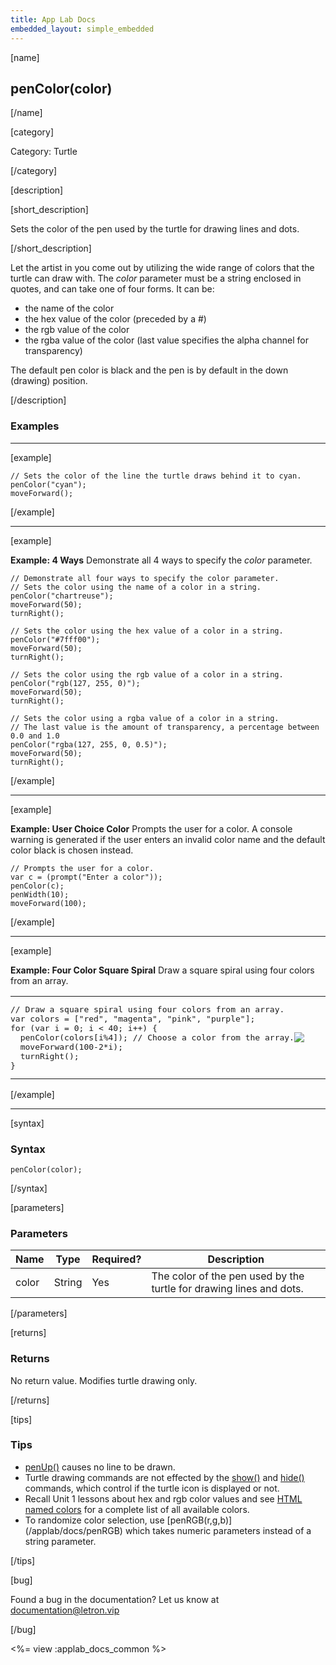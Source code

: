 ```yaml
---
title: App Lab Docs
embedded_layout: simple_embedded
---
```


[name]

## penColor(color)

[/name]


[category]

Category: Turtle

[/category]

[description]

[short_description]

Sets the color of the pen used by the turtle for drawing lines and dots.

[/short_description]

Let the artist in you come out by utilizing the wide range of colors that the turtle can draw with. The *color* parameter must be a string enclosed in quotes, and can take one of four forms.  It can be:

 * the name of the color
 * the hex value of the color (preceded by a #)
 * the rgb value of the color
 * the rgba value of the color (last value specifies the alpha channel for transparency) 
 
The default pen color is black and the pen is by default in the down (drawing) position.

[/description]

### Examples
____________________________________________________

[example]

```
// Sets the color of the line the turtle draws behind it to cyan.
penColor("cyan");   
moveForward();
```

[/example]

____________________________________________________

[example]

**Example: 4 Ways** Demonstrate all 4 ways to specify the *color* parameter.

```
// Demonstrate all four ways to specify the color parameter.
// Sets the color using the name of a color in a string.
penColor("chartreuse");
moveForward(50);
turnRight();

// Sets the color using the hex value of a color in a string.
penColor("#7fff00");
moveForward(50);
turnRight();

// Sets the color using the rgb value of a color in a string.
penColor("rgb(127, 255, 0)");
moveForward(50);
turnRight();

// Sets the color using a rgba value of a color in a string.
// The last value is the amount of transparency, a percentage between 0.0 and 1.0 
penColor("rgba(127, 255, 0, 0.5)");
moveForward(50);
turnRight();
```

[/example]

____________________________________________________

[example]

**Example: User Choice Color** Prompts the user for a color. A console warning is generated if the user enters an invalid color name and the default color black is chosen instead.

```
// Prompts the user for a color.
var c = (prompt("Enter a color"));  
penColor(c);
penWidth(10);
moveForward(100);
```

[/example]

____________________________________________________

[example]

**Example: Four Color Square Spiral** Draw a square spiral using four colors from an array.

<table>
<tr>
<td style="border-style:none; width:90%; padding:0px">
<pre>
// Draw a square spiral using four colors from an array.
var colors = ["red", "magenta", "pink", "purple"];
for (var i = 0; i &lt; 40; i++) {
  penColor(colors[i%4]); // Choose a color from the array.
  moveForward(100-2*i);
  turnRight();
}
</pre>
</td>
<td style="border-style:none; width:10%; padding:0px">
<img src='https://images.letron.vip/c1993f299a01da9ecfaf2c5a51f2ea2e-image-1445690200902.gif'>
</td>
</tr>
</table>

[/example]

____________________________________________________

[syntax]

### Syntax

```
penColor(color);
```

[/syntax]

[parameters]

### Parameters

| Name  | Type | Required? | Description |
|-----------------|------|-----------|-------------|
| color | String | Yes | The color of the pen used by the turtle for drawing lines and dots.  |

[/parameters]

[returns]

### Returns
No return value. Modifies turtle drawing only.

[/returns]

[tips]

### Tips
- [penUp()](/applab/docs/penUp) causes no line to be drawn.
- Turtle drawing commands are not effected by the [show()](/applab/docs/show) and [hide()](/applab/docs/hide) commands, which control if the turtle icon is displayed or not.
- Recall Unit 1 lessons about hex and rgb color values and see [HTML named colors](https://developer.mozilla.org/en-US/docs/Web/CSS/color_value#Color_keywords) for a complete list of all available colors.
- To randomize color selection, use [penRGB(r,g,b)] (/applab/docs/penRGB) which takes numeric parameters instead of a string parameter.

[/tips]

[bug]

Found a bug in the documentation? Let us know at documentation@letron.vip

[/bug]

<%= view :applab_docs_common %>
